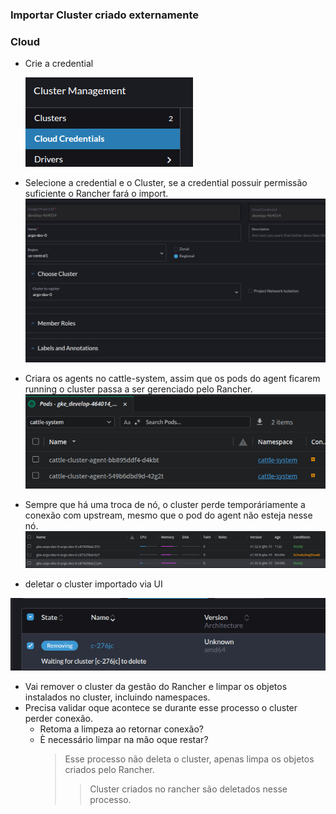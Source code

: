 ### Importar Cluster criado externamente

### Cloud

- Crie a credential

  ![Menu Cluster Management no Rancher com a opção para adicionar Cloud Credential.](image.png)

- Selecione a credential e o Cluster, se a credential possuir permissão suficiente o Rancher fará o import.
  ![Formulário de credencial GCP no Rancher com Project ID, Name, Region, seleção de cluster para importação.](image-1.png)
- Criara os agents no cattle-system, assim que os pods do agent ficarem running o cluster passa a ser gerenciado pelo Rancher.
  ![Lista de pods dos agentes do Rancher no namespace cattle-system após a importação.](image-2.png)

- Sempre que há uma troca de nó, o cluster perde temporáriamente a conexão com upstream, mesmo que o pod do agent não esteja nesse nó.
  ![Lista de nós do cluster gerenciado exibida no Rancher](image-3.png)

- deletar o cluster importado via UI

![Cluster em estado ‘Waiting’ para remoção no Rancher, aguardando limpeza dos recursos](image-4.png)

- Vai remover o cluster da gestão do Rancher e limpar os objetos instalados no cluster, incluindo namespaces.
- Precisa validar oque acontece se durante esse processo o cluster perder conexão.
  - Retoma a limpeza ao retornar conexão?
  - È necessário limpar na mão oque restar?
    > Esse processo não deleta o cluster, apenas limpa os objetos criados pelo Rancher.
    >
    > > Cluster criados no rancher são deletados nesse processo.
